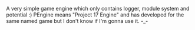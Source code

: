 A very simple game engine which only contains logger, module system and potential :)
PEngine means "Project 17 Engine" and has developed for the same named game but I don't know if I'm gonna use it. 
-_-
